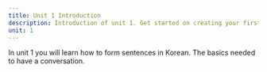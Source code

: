 ```yaml
---
title: Unit 1 Introduction
description: Introduction of unit 1. Get started on creating your first sentences.
unit: 1
---
```


In unit 1 you will learn how to form sentences in Korean. The basics needed to have a conversation.